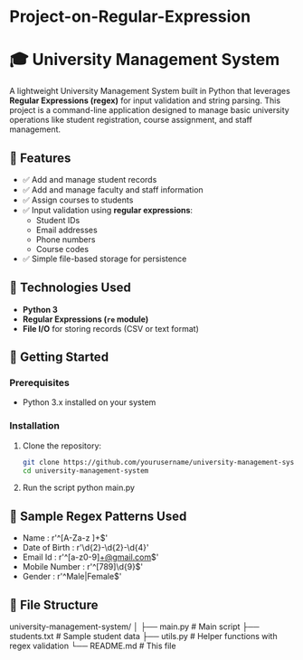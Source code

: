 # Project-on-Regular-Expression
# 🎓 University Management System 

A lightweight University Management System built in Python that leverages **Regular Expressions (regex)** for input validation and string parsing. This project is a command-line application designed to manage basic university operations like student registration, course assignment, and staff management.

## 📌 Features

- ✅ Add and manage student records
- ✅ Add and manage faculty and staff information
- ✅ Assign courses to students
- ✅ Input validation using **regular expressions**:
  - Student IDs
  - Email addresses
  - Phone numbers
  - Course codes
- ✅ Simple file-based storage for persistence

## 🧠 Technologies Used

- **Python 3**
- **Regular Expressions (`re` module)**
- **File I/O** for storing records (CSV or text format)

## 🚀 Getting Started

### Prerequisites

- Python 3.x installed on your system

### Installation

1. Clone the repository:
   ```bash
   git clone https://github.com/yourusername/university-management-system.git
   cd university-management-system
2. Run the script
   python main.py
 ## 🧪 Sample Regex Patterns Used
 - Name           :  r'^[A-Za-z ]+$'
 - Date of Birth  :  r'\d{2}-\d{2}-\d{4}'
 - Email Id       :  r'^[a-z0-9]+@gmail.com$'
 - Mobile Number  :  r'^[789]\d{9}$'
 - Gender         :  r'^Male|Female$'

 ## 📁 File Structure

university-management-system/
│
├── main.py                   # Main script
├── students.txt              # Sample student data
├── utils.py                  # Helper functions with regex validation
└── README.md                 # This file

